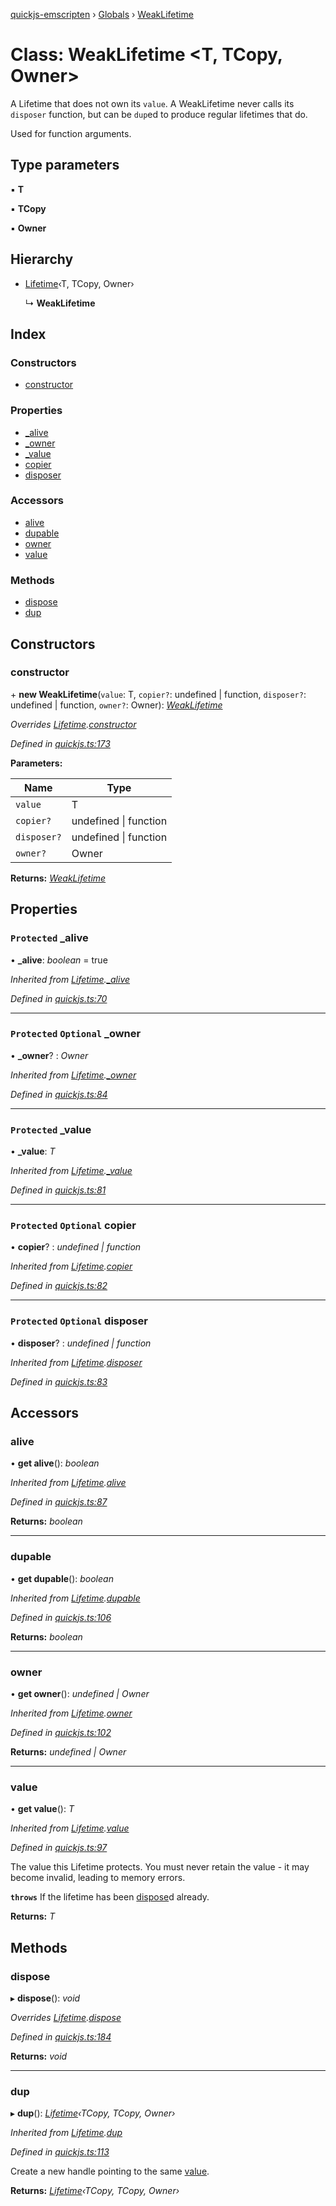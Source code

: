 [quickjs-emscripten](../README.md) › [Globals](../globals.md) › [WeakLifetime](weaklifetime.md)

# Class: WeakLifetime <**T, TCopy, Owner**>

A Lifetime that does not own its `value`. A WeakLifetime never calls its
`disposer` function, but can be `dup`ed to produce regular lifetimes that
do.

Used for function arguments.

## Type parameters

▪ **T**

▪ **TCopy**

▪ **Owner**

## Hierarchy

* [Lifetime](lifetime.md)‹T, TCopy, Owner›

  ↳ **WeakLifetime**

## Index

### Constructors

* [constructor](weaklifetime.md#constructor)

### Properties

* [_alive](weaklifetime.md#protected-_alive)
* [_owner](weaklifetime.md#protected-optional-_owner)
* [_value](weaklifetime.md#protected-_value)
* [copier](weaklifetime.md#protected-optional-copier)
* [disposer](weaklifetime.md#protected-optional-disposer)

### Accessors

* [alive](weaklifetime.md#alive)
* [dupable](weaklifetime.md#dupable)
* [owner](weaklifetime.md#owner)
* [value](weaklifetime.md#value)

### Methods

* [dispose](weaklifetime.md#dispose)
* [dup](weaklifetime.md#dup)

## Constructors

###  constructor

\+ **new WeakLifetime**(`value`: T, `copier?`: undefined | function, `disposer?`: undefined | function, `owner?`: Owner): *[WeakLifetime](weaklifetime.md)*

*Overrides [Lifetime](lifetime.md).[constructor](lifetime.md#constructor)*

*Defined in [quickjs.ts:173](https://github.com/justjake/quickjs-emscripten/blob/master/ts/quickjs.ts#L173)*

**Parameters:**

Name | Type |
------ | ------ |
`value` | T |
`copier?` | undefined &#124; function |
`disposer?` | undefined &#124; function |
`owner?` | Owner |

**Returns:** *[WeakLifetime](weaklifetime.md)*

## Properties

### `Protected` _alive

• **_alive**: *boolean* = true

*Inherited from [Lifetime](lifetime.md).[_alive](lifetime.md#protected-_alive)*

*Defined in [quickjs.ts:70](https://github.com/justjake/quickjs-emscripten/blob/master/ts/quickjs.ts#L70)*

___

### `Protected` `Optional` _owner

• **_owner**? : *Owner*

*Inherited from [Lifetime](lifetime.md).[_owner](lifetime.md#protected-optional-_owner)*

*Defined in [quickjs.ts:84](https://github.com/justjake/quickjs-emscripten/blob/master/ts/quickjs.ts#L84)*

___

### `Protected` _value

• **_value**: *T*

*Inherited from [Lifetime](lifetime.md).[_value](lifetime.md#protected-_value)*

*Defined in [quickjs.ts:81](https://github.com/justjake/quickjs-emscripten/blob/master/ts/quickjs.ts#L81)*

___

### `Protected` `Optional` copier

• **copier**? : *undefined | function*

*Inherited from [Lifetime](lifetime.md).[copier](lifetime.md#protected-optional-copier)*

*Defined in [quickjs.ts:82](https://github.com/justjake/quickjs-emscripten/blob/master/ts/quickjs.ts#L82)*

___

### `Protected` `Optional` disposer

• **disposer**? : *undefined | function*

*Inherited from [Lifetime](lifetime.md).[disposer](lifetime.md#protected-optional-disposer)*

*Defined in [quickjs.ts:83](https://github.com/justjake/quickjs-emscripten/blob/master/ts/quickjs.ts#L83)*

## Accessors

###  alive

• **get alive**(): *boolean*

*Inherited from [Lifetime](lifetime.md).[alive](lifetime.md#alive)*

*Defined in [quickjs.ts:87](https://github.com/justjake/quickjs-emscripten/blob/master/ts/quickjs.ts#L87)*

**Returns:** *boolean*

___

###  dupable

• **get dupable**(): *boolean*

*Inherited from [Lifetime](lifetime.md).[dupable](lifetime.md#dupable)*

*Defined in [quickjs.ts:106](https://github.com/justjake/quickjs-emscripten/blob/master/ts/quickjs.ts#L106)*

**Returns:** *boolean*

___

###  owner

• **get owner**(): *undefined | Owner*

*Inherited from [Lifetime](lifetime.md).[owner](lifetime.md#owner)*

*Defined in [quickjs.ts:102](https://github.com/justjake/quickjs-emscripten/blob/master/ts/quickjs.ts#L102)*

**Returns:** *undefined | Owner*

___

###  value

• **get value**(): *T*

*Inherited from [Lifetime](lifetime.md).[value](lifetime.md#value)*

*Defined in [quickjs.ts:97](https://github.com/justjake/quickjs-emscripten/blob/master/ts/quickjs.ts#L97)*

The value this Lifetime protects. You must never retain the value - it
may become invalid, leading to memory errors.

**`throws`** If the lifetime has been [dispose](weaklifetime.md#dispose)d already.

**Returns:** *T*

## Methods

###  dispose

▸ **dispose**(): *void*

*Overrides [Lifetime](lifetime.md).[dispose](lifetime.md#dispose)*

*Defined in [quickjs.ts:184](https://github.com/justjake/quickjs-emscripten/blob/master/ts/quickjs.ts#L184)*

**Returns:** *void*

___

###  dup

▸ **dup**(): *[Lifetime](lifetime.md)‹TCopy, TCopy, Owner›*

*Inherited from [Lifetime](lifetime.md).[dup](lifetime.md#dup)*

*Defined in [quickjs.ts:113](https://github.com/justjake/quickjs-emscripten/blob/master/ts/quickjs.ts#L113)*

Create a new handle pointing to the same [value](weaklifetime.md#value).

**Returns:** *[Lifetime](lifetime.md)‹TCopy, TCopy, Owner›*
